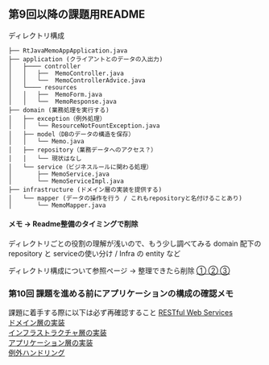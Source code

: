 ## 第9回以降の課題用README

ディレクトリ構成

```
├── RtJavaMemoAppApplication.java
├── application (クライアントとのデータの入出力)
│   ├──── controller
│   │   ├──  MemoController.java
│   │   └──  MemoControllerAdvice.java
│   └──── resources
│   │   ├──  MemoForm.java
│   │   └──  MemoResponse.java
├── domain (業務処理を実行する)
│   ├── exception（例外処理）
│   │   └── ResourceNotFountException.java
│   ├── model（DBのデータの構造を保存）
│   │   └── Memo.java
│   ├── repository（業務データへのアクセス？）
│   │   └── 現状はなし
│   └── service（ビジネスルールに関わる処理）
│       ├── MemoService.java
│       └── MemoServiceImpl.java
├── infrastructure (ドメイン層の実装を提供する)
│   └── mapper (データの操作を行う / これもrepositoryと名付けることあり)
│       └── MemoMapper.java
```

#### メモ → Readme整備のタイミングで削除

ディレクトリごとの役割の理解が浅いので、もう少し調べてみる
domain 配下の repository と serviceの使い分け / Infra の entity など

ディレクトリ構成について参照ページ → 整理できたら削除
[① ](http://terasolunaorg.github.io/guideline/current/ja/Overview/ApplicationLayering.html)
[② ](https://qiita.com/YutaKase6/items/7d88fa23f81366905270)
[③ ](https://cs27.org/wiki/kobespiral2021/?SpringBoot/%E5%90%84%E3%83%AC%E3%82%A4%E3%83%A4%E3%81%AE%E8%B2%AC%E5%8B%99)

### 第10回 課題を進める前にアプリケーションの構成の確認メモ

課題に着手する際に以下は必ず再確認すること
[RESTful Web Services](http://terasolunaorg.github.io/guideline/current/ja/ArchitectureInDetail/WebServiceDetail/REST.html#resthowtouseapplicationsettings)  
[ドメイン層の実装](http://terasolunaorg.github.io/guideline/current/ja/ImplementationAtEachLayer/DomainLayer.html)  
[インフラストラクチャ層の実装](http://terasolunaorg.github.io/guideline/current/ja/ImplementationAtEachLayer/InfrastructureLayer.html)  
[アプリケーション層の実装](http://terasolunaorg.github.io/guideline/current/ja/ImplementationAtEachLayer/ApplicationLayer.html)  
[例外ハンドリング](http://terasolunaorg.github.io/guideline/current/ja/ArchitectureInDetail/WebApplicationDetail/ExceptionHandling.html)  



